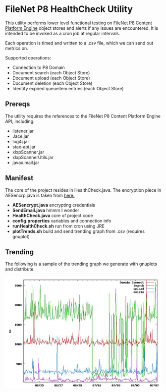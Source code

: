 # FileNet P8 HealthCheck Utility

This utility performs lower level functional testing on [FileNet P8 Content Platform Engine](https://www.ibm.com/docs/en/filenet-p8-platform) object stores and alerts if any issues are encountered.  It is intended to be invoked as a cron job at regular intervals.

Each operation is timed and written to a .csv file, which we can send out metrics on.

Supported operations:
* Connection to P8 Domain
* Document search (each Object Store)
* Document upload (each Object Store)
* Document deletion (each Object Store)
* Identify expired queueitem entries (each Object Store)

## Prereqs

The utility requires the references to the FileNet P8 Content Platform Engine API, including:

* listener.jar
* Jace.jar
* log4j.jar
* stax-api.jar
* xlxpScanner.jar
* xlxpScannerUtils.jar
* javax.mail.jar

## Manifest

The core of the project resides in HealthCheck.java.  The encryption piece in AESencrp.java is taken from [here.](http://www.code2learn.com/2011/06/encryption-and-decryption-of-data-using.html)

* **AESencrypt.java** encrypting credentials
* **SendEmail.java** hmmm I wonder
* **HealthCheck.java** core of project code
* **config.properties** variables and connection info
* **runHealthCheck.sh** run from cron using JRE
* **plotTrends.sh** build and send trending graph from .csv (requires gnuplot)

## Trending

The following is a sample of the trending graph we generate with gnuplots and distribute.

![example image](trending.JPG "Trending")
